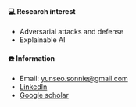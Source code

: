 #### 💻 Research interest
  - Adversarial attacks and defense
  - Explainable AI
#### ☎️ Information
  - Email: yunseo.sonnie@gmail.com
  - [LinkedIn](https://www.linkedin.com/in/yunseo-son-0bb630313/)
  - [Google scholar](https://scholar.google.com/citations?user=6Kw4ibQAAAAJ&hl=ko)
